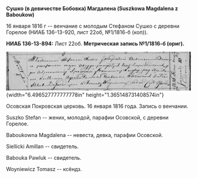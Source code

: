 **Сушко (в девичестве Бобовка) Магдалена (Suszkowa Magdalena z
Baboukow)**

16 января 1816 г -- венчание с молодым Стефаном Сушко с деревни Горелое
(НИАБ 136-13-920, лист 22об, №1/1816-б (коп)).

**НИАБ 136-13-894:** Лист 22об. **Метрическая запись №1/1816-б (ориг).**

![](./media/a01e93fc15e6bf48623632b50f0fa28b5c562e60.png){width="6.496527777777778in"
height="1.365148731408574in"}

Осовская Покровская церковь. 16 января 1816 года. Запись о венчании.

Suszko Stefan -- жених, молодой, парафии Осовской, с деревни Горелое.

Baboukowna Magdalena -- невеста, девка, парафии Осовской.

Siellicki Amillan -- свидетель.

Babouka Pawluk -- свидетель.

Woyniewicz Tomasz -- ксёндз.
